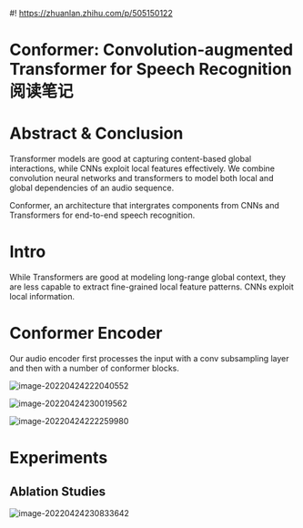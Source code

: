 #! https://zhuanlan.zhihu.com/p/505150122

# Conformer: Convolution-augmented Transformer for Speech Recognition阅读笔记

# Abstract & Conclusion

Transformer models are good at capturing content-based global interactions, while CNNs exploit local features effectively. We combine convolution neural networks and transformers to model both local and global dependencies of an audio sequence.

Conformer, an architecture that intergrates components from CNNs and Transformers for end-to-end speech recognition.

# Intro

While Transformers are good at modeling long-range global context, they are less capable to extract fine-grained local feature patterns. CNNs exploit local information. 

# Conformer Encoder

Our audio encoder first processes the input with a conv subsampling layer and then with a number of conformer blocks.

![image-20220424222040552](https://tva1.sinaimg.cn/large/e6c9d24ely1h1l6bs69b6j20u00ypady.jpg)

![image-20220424230019562](https://tva1.sinaimg.cn/large/e6c9d24ely1h1l7gznrbkj22g40dyadm.jpg)

![image-20220424222259980](https://tva1.sinaimg.cn/large/e6c9d24ely1h1l6e5qnhcj218k0e4gnv.jpg)

# Experiments

## Ablation Studies

![image-20220424230833642](https://tva1.sinaimg.cn/large/e6c9d24ely1h1l7pk4grpj21680u07aw.jpg)